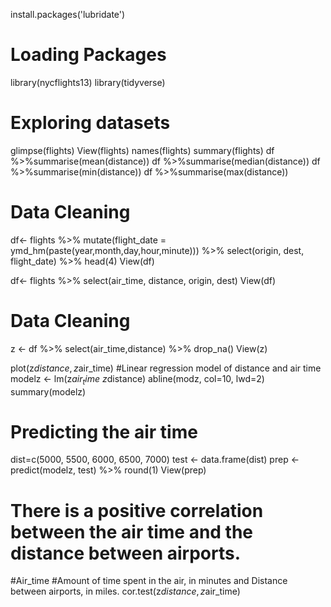 install.packages('lubridate')
# Loading Packages
library(nycflights13)
library(tidyverse)
# Exploring datasets
glimpse(flights)
View(flights)
names(flights)
summary(flights)
df %>%summarise(mean(distance))
df %>%summarise(median(distance))
df %>%summarise(min(distance))
df %>%summarise(max(distance))
# Data Cleaning
df<- flights %>% 
  mutate(flight_date = ymd_hm(paste(year,month,day,hour,minute))) %>%
  select(origin, dest, flight_date) %>% head(4)
View(df)
        
df<- flights %>% 
  select(air_time, distance, origin, dest)
  View(df)
  
# Data Cleaning
 z <- df %>% select(air_time,distance) %>% 
   drop_na()
View(z) 

plot(z$distance,z$air_time)
#Linear regression model of distance and air time
modelz <- lm(z$air_time~z$distance)
abline(modz, col=10, lwd=2)
summary(modelz)
# Predicting the air time 
dist=c(5000, 5500, 6000, 6500, 7000)
test <- data.frame(dist)
prep <- predict(modelz, test) %>% round(1)
View(prep)

# There is a positive correlation between the air time and the distance between airports.
#Air_time
#Amount of time spent in the air, in minutes and Distance between airports, in miles.
cor.test(z$distance,z$air_time)





